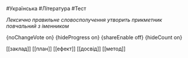 #Українська #Література #Тест

*Лексично правильне словосполучення утворить прикметник повчальний з іменником*

{noChangeVote on}
{hideProgress on}
{shareEnable off}
{hideCount on}

[[заклад]]
[[план]]
[[ефект]]
[[досвід]]
[[метод]]
